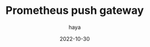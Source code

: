 ---
author: haya
title: Prometheus push gateway
date: 2022-10-30
article: true
timeline: true
category: 其它
tag:
- 运维监控
- Prometheus
---